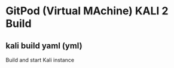 #  GitPod (Virtual MAchine) KALI 2 Build
 
 ## kali build yaml (yml)

 Build and start Kali instance 
